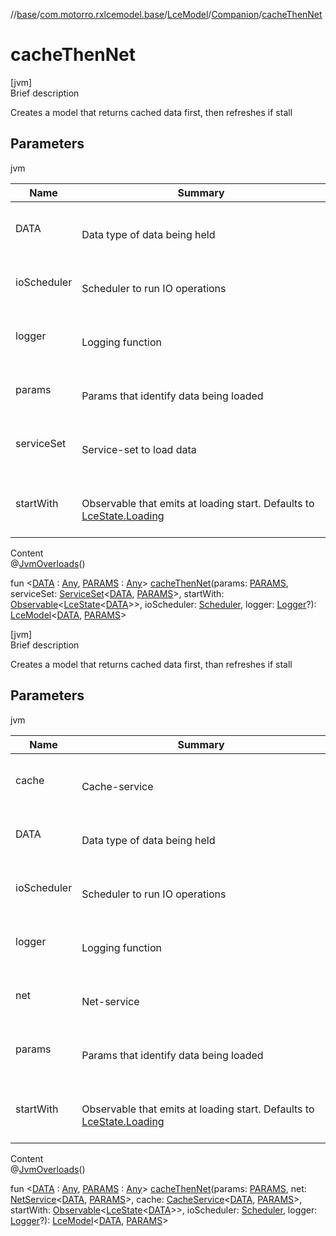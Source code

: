 //[base](../../../index.md)/[com.motorro.rxlcemodel.base](../../index.md)/[LceModel](../index.md)/[Companion](index.md)/[cacheThenNet](cache-then-net.md)



# cacheThenNet  
[jvm]  
Brief description  


Creates a model that returns cached data first, then refreshes if stall



## Parameters  
  
jvm  
  
|  Name|  Summary| 
|---|---|
| DATA| <br><br>Data type of data being held<br><br>
| ioScheduler| <br><br>Scheduler to run IO operations<br><br>
| logger| <br><br>Logging function<br><br>
| params| <br><br>Params that identify data being loaded<br><br>
| serviceSet| <br><br>Service-set to load data<br><br>
| startWith| <br><br>Observable that emits at loading start. Defaults to [LceState.Loading](../../-lce-state/-loading/index.md)<br><br>
  
  
Content  
@[JvmOverloads](https://kotlinlang.org/api/latest/jvm/stdlib/kotlin.jvm/-jvm-overloads/index.html)()  
  
fun <[DATA](cache-then-net.md) : [Any](https://kotlinlang.org/api/latest/jvm/stdlib/kotlin/-any/index.html), [PARAMS](cache-then-net.md) : [Any](https://kotlinlang.org/api/latest/jvm/stdlib/kotlin/-any/index.html)> [cacheThenNet](cache-then-net.md)(params: [PARAMS](cache-then-net.md), serviceSet: [ServiceSet](../../../com.motorro.rxlcemodel.base.service/-service-set/index.md)<[DATA](cache-then-net.md), [PARAMS](cache-then-net.md)>, startWith: [Observable](http://reactivex.io/RxJava/2.x/javadoc/io/reactivex/Observable.html)<[LceState](../../-lce-state/index.md)<[DATA](cache-then-net.md)>>, ioScheduler: [Scheduler](http://reactivex.io/RxJava/2.x/javadoc/io/reactivex/Scheduler.html), logger: [Logger](../../-logger/index.md)?): [LceModel](../index.md)<[DATA](cache-then-net.md), [PARAMS](cache-then-net.md)>  


[jvm]  
Brief description  


Creates a model that returns cached data first, than refreshes if stall



## Parameters  
  
jvm  
  
|  Name|  Summary| 
|---|---|
| cache| <br><br>Cache-service<br><br>
| DATA| <br><br>Data type of data being held<br><br>
| ioScheduler| <br><br>Scheduler to run IO operations<br><br>
| logger| <br><br>Logging function<br><br>
| net| <br><br>Net-service<br><br>
| params| <br><br>Params that identify data being loaded<br><br>
| startWith| <br><br>Observable that emits at loading start. Defaults to [LceState.Loading](../../-lce-state/-loading/index.md)<br><br>
  
  
Content  
@[JvmOverloads](https://kotlinlang.org/api/latest/jvm/stdlib/kotlin.jvm/-jvm-overloads/index.html)()  
  
fun <[DATA](cache-then-net.md) : [Any](https://kotlinlang.org/api/latest/jvm/stdlib/kotlin/-any/index.html), [PARAMS](cache-then-net.md) : [Any](https://kotlinlang.org/api/latest/jvm/stdlib/kotlin/-any/index.html)> [cacheThenNet](cache-then-net.md)(params: [PARAMS](cache-then-net.md), net: [NetService](../../../com.motorro.rxlcemodel.base.service/-net-service/index.md)<[DATA](cache-then-net.md), [PARAMS](cache-then-net.md)>, cache: [CacheService](../../../com.motorro.rxlcemodel.base.service/-cache-service/index.md)<[DATA](cache-then-net.md), [PARAMS](cache-then-net.md)>, startWith: [Observable](http://reactivex.io/RxJava/2.x/javadoc/io/reactivex/Observable.html)<[LceState](../../-lce-state/index.md)<[DATA](cache-then-net.md)>>, ioScheduler: [Scheduler](http://reactivex.io/RxJava/2.x/javadoc/io/reactivex/Scheduler.html), logger: [Logger](../../-logger/index.md)?): [LceModel](../index.md)<[DATA](cache-then-net.md), [PARAMS](cache-then-net.md)>  



